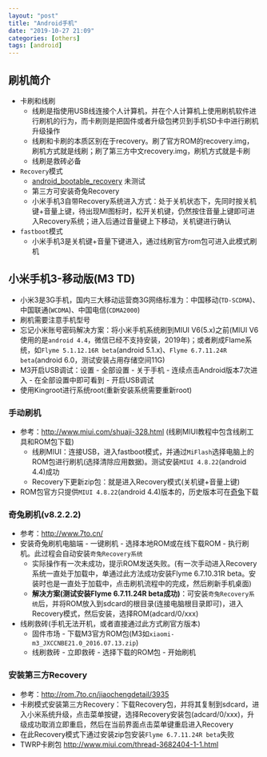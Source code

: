 ```yaml
---
layout: "post"
title: "Android手机"
date: "2019-10-27 21:09"
categories: [others]
tags: [android]
---
```


## 刷机简介

- 卡刷和线刷
    - 线刷是指使用USB线连接个人计算机，并在个人计算机上使用刷机软件进行刷机的行为，而卡刷则是把固件或者升级包拷贝到手机SD卡中进行刷机升级操作
    - 线刷和卡刷的本质区别在于recovery。刷了官方ROM的recovery.img，刷机方式就是线刷；刷了第三方中文recovery.img，刷机方式就是卡刷
    - 线刷是救砖必备
- `Recovery`模式
    - [android_bootable_recovery](https://github.com/omnirom/android_bootable_recovery) 未测试
    - 第三方可安装奇兔Recovery
    - 小米手机3自带Recovery系统进入方式：处于关机状态下，先同时按关机键+音量上键，待出现MI图标时，松开关机键，仍然按住音量上键即可进入Recovery系统；进入后通过音量键上下移动，关机键进行确认
- `fastboot`模式
    - 小米手机3是关机键+音量下键进入，通过线刷官方rom包可进入此模式刷机

## 小米手机3-移动版(M3 TD)

- 小米3是3G手机，国内三大移动运营商3G网络标准为：中国移动(`TD-SCDMA`)、中国联通(`WCDMA`)、中国电信(`CDMA2000`)
- 刷机需要注意手机型号
- 忘记小米账号密码解决方案：将小米手机系统刷到MIUI V6(5.x)之前(MIUI V6使用的是`android 4.4`，微信已经不支持安装，2019年)；或者刷成Flame系统，如`Flyme 5.1.12.16R beta`(android 5.1.x)、`Flyme 6.7.11.24R beta`(android 6.0，测试安装占用存储空间11G)
- M3开启USB调试：设置 - 全部设置 - 关于手机 - 连续点击Android版本7次进入 - 在全部设置中即可看到 - 开启USB调试
- 使用Kingroot进行系统root(重新安装系统需要重新root)

### 手动刷机

- 参考：http://www.miui.com/shuaji-328.html (线刷MIUI教程中包含线刷工具和ROM包下载)
    - 线刷MIUI：连接USB，进入fastboot模式，并通过`MiFlash`选择电脑上的ROM包进行刷机(选择清除应用数据)。测试安装`MIUI 4.8.22`(android 4.4)成功
    - Recovery下更新zip包：就是进入Recovery模式(关机键+音量上键)
- ROM包官方只提供`MIUI 4.8.22`(android 4.4)版本的，历史版本可在[奇兔](http://www.7to.cn/)下载

### 奇兔刷机(v8.2.2.2)

- 参考：http://www.7to.cn/
- 安装奇兔刷机电脑端 - 一键刷机 - 选择本地ROM或在线下载ROM - 执行刷机。此过程会自动安装`奇兔Recovery系统`
    - 实际操作有一次未成功，提示ROM发送失败。(有一次手动进入Recovery系统一直处于加载中，单通过此方法成功安装Flyme 6.7.10.31R beta。安装时也是一直处于加载中，点击刷机流程中的完成，然后刷新手机桌面)
    - **解决方案(测试安装Flyme 6.7.11.24R beta成功)**：可安装`奇兔Recovery系统`后，并将ROM放入到sdcard的根目录(连接电脑根目录即可)，进入Recovery模式，然后安装，选择ROM(adcard/0/xxx)
- 线刷救砖(手机无法开机，或者直接通过此方式刷官方版本)
    - 固件市场 - 下载M3官方ROM包(M3如`xiaomi-m3_JXCCNBE21.0_2016.07.13.zip`)
    - 线刷救砖 - 立即救砖 - 选择下载的ROM包 - 开始刷机

### 安装第三方Recovery

- 参考：http://rom.7to.cn/jiaochengdetail/3935
- 卡刷模式安装第三方Recovery：下载Recovery包，并将其复制到sdcard，进入小米系统升级，点击菜单按键，选择Recovery安装包(adcard/0/xxx)，升级成功取消立即重启，然后在当前界面点击菜单键重启进入Recovery
- 在此Recovery模式下通过安装zip包安装`Flyme 6.7.11.24R beta`失败
- TWRP卡刷包 http://www.miui.com/thread-3682404-1-1.html





